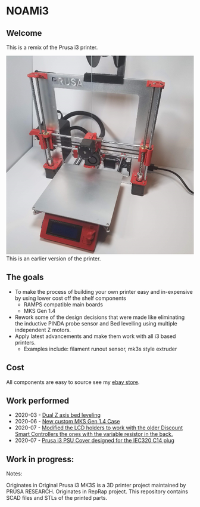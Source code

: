 # NOAMi3

## Welcome

This is a remix of the Prusa i3 printer.

![](images/20180710_202544.jpg)
This is an earlier version of the printer.

## The goals

* To make the process of building your own printer easy and in-expensive by using lower cost off the shelf components
    - RAMPS compatible main boards
    - MKS Gen 1.4
* Rework some of the design decisions that were made like eliminating the inductive PINDA probe sensor and Bed levelling using multiple independent Z motors.
* Apply latest advancements and make them work with all i3 based printers.
    - Examples include: filament runout sensor, mk3s style extruder

## Cost

All components are easy to source see my [ebay store](https://www.ebay.com/usr/numberf55). 

## Work performed

* 2020-03 - [Dual Z axis bed leveling](https://www.thingiverse.com/thing:4242081)
* 2020-06 - [New custom MKS Gen 1.4 Case](https://www.thingiverse.com/thing:3012921)
* 2020-07 - [Modified the LCD holders to work with the older Discount Smart Controllers the ones with the variable resistor in the back.](https://www.thingiverse.com/thing:4521221)
* 2020-07 - [Prusa i3 PSU Cover designed for the IEC320 C14 plug](https://www.thingiverse.com/thing:4290140)

## Work in progress:


Notes:

Originates in Original Prusa i3 MK3S is a 3D printer project maintained by PRUSA RESEARCH.
Originates in RepRap project.
This repository contains SCAD files and STLs of the printed parts.

